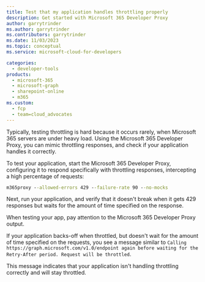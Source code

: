 ```yaml
---
title: Test that my application handles throttling properly
description: Get started with Microsoft 365 Developer Proxy
author: garrytrinder
ms.author: garrytrinder
ms.contributors: garrytrinder
ms.date: 11/03/2023
ms.topic: conceptual
ms.service: microsoft-cloud-for-developers

categories:
  - developer-tools
products:
  - microsoft-365
  - microsoft-graph
  - sharepoint-online
  - m365
ms.custom:
  - fcp
  - team=cloud_advocates
---
```


Typically, testing throttling is hard because it occurs rarely, when Microsoft 365 servers are under heavy load. Using the Microsoft 365 Developer Proxy, you can mimic throttling responses, and check if your application handles it correctly.

To test your application, start the Microsoft 365 Developer Proxy, configuring it to respond specifically with throttling responses, intercepting a high percentage of requests:

```cmd
m365proxy --allowed-errors 429 --failure-rate 90 --no-mocks
```

Next, run your application, and verify that it doesn't break when it gets 429 responses but waits for the amount of time specified on the response.

When testing your app, pay attention to the Microsoft 365 Developer Proxy output.

If your application backs-off when throttled, but doesn't wait for the amount of time specified on the requests, you see a message similar to `Calling https://graph.microsoft.com/v1.0/endpoint again before waiting for the Retry-After period. Request will be throttled`.

This message indicates that your application isn't handling throttling correctly and will stay throttled.
